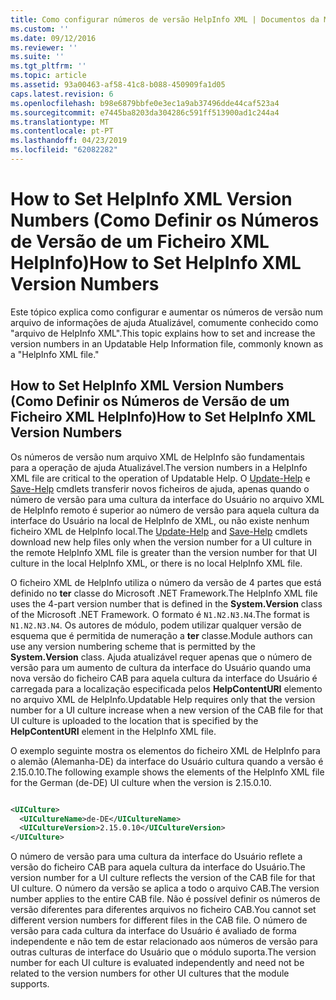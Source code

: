 ```yaml
---
title: Como configurar números de versão HelpInfo XML | Documentos da Microsoft
ms.custom: ''
ms.date: 09/12/2016
ms.reviewer: ''
ms.suite: ''
ms.tgt_pltfrm: ''
ms.topic: article
ms.assetid: 93a00463-af58-41c8-b088-450909fa1d05
caps.latest.revision: 6
ms.openlocfilehash: b98e6879bbfe0e3ec1a9ab37496dde44caf523a4
ms.sourcegitcommit: e7445ba8203da304286c591ff513900ad1c244a4
ms.translationtype: MT
ms.contentlocale: pt-PT
ms.lasthandoff: 04/23/2019
ms.locfileid: "62082282"
---
```

# <a name="how-to-set-helpinfo-xml-version-numbers"></a><span data-ttu-id="c0d7f-102">How to Set HelpInfo XML Version Numbers (Como Definir os Números de Versão de um Ficheiro XML HelpInfo)</span><span class="sxs-lookup"><span data-stu-id="c0d7f-102">How to Set HelpInfo XML Version Numbers</span></span>

<span data-ttu-id="c0d7f-103">Este tópico explica como configurar e aumentar os números de versão num arquivo de informações de ajuda Atualizável, comumente conhecido como "arquivo de HelpInfo XML".</span><span class="sxs-lookup"><span data-stu-id="c0d7f-103">This topic explains how to set and increase the version numbers in an Updatable Help Information file, commonly known as a "HelpInfo XML file."</span></span>

## <a name="how-to-set-helpinfo-xml-version-numbers"></a><span data-ttu-id="c0d7f-104">How to Set HelpInfo XML Version Numbers (Como Definir os Números de Versão de um Ficheiro XML HelpInfo)</span><span class="sxs-lookup"><span data-stu-id="c0d7f-104">How to Set HelpInfo XML Version Numbers</span></span>

<span data-ttu-id="c0d7f-105">Os números de versão num arquivo XML de HelpInfo são fundamentais para a operação de ajuda Atualizável.</span><span class="sxs-lookup"><span data-stu-id="c0d7f-105">The version numbers in a HelpInfo XML file are critical to the operation of Updatable Help.</span></span>
<span data-ttu-id="c0d7f-106">O [Update-Help](/powershell/module/Microsoft.PowerShell.Core/Update-Help) e [Save-Help](/powershell/module/Microsoft.PowerShell.Core/Save-Help) cmdlets transferir novos ficheiros de ajuda, apenas quando o número de versão para uma cultura da interface do Usuário no arquivo XML de HelpInfo remoto é superior ao número de versão para aquela cultura da interface do Usuário na local de HelpInfo de XML, ou não existe nenhum ficheiro XML de HelpInfo local.</span><span class="sxs-lookup"><span data-stu-id="c0d7f-106">The [Update-Help](/powershell/module/Microsoft.PowerShell.Core/Update-Help) and [Save-Help](/powershell/module/Microsoft.PowerShell.Core/Save-Help) cmdlets download new help files only when the version number for a UI culture in the remote HelpInfo XML file is greater than the version number for that UI culture in the local HelpInfo XML, or there is no local HelpInfo XML file.</span></span>

<span data-ttu-id="c0d7f-107">O ficheiro XML de HelpInfo utiliza o número da versão de 4 partes que está definido no **ter** classe do Microsoft .NET Framework.</span><span class="sxs-lookup"><span data-stu-id="c0d7f-107">The HelpInfo XML file uses the 4-part version number that is defined in the **System.Version** class of the Microsoft .NET Framework.</span></span> <span data-ttu-id="c0d7f-108">O formato é `N1.N2.N3.N4`.</span><span class="sxs-lookup"><span data-stu-id="c0d7f-108">The format is `N1.N2.N3.N4`.</span></span> <span data-ttu-id="c0d7f-109">Os autores de módulo, podem utilizar qualquer versão de esquema que é permitida de numeração a **ter** classe.</span><span class="sxs-lookup"><span data-stu-id="c0d7f-109">Module authors can use any version numbering scheme that is permitted by the **System.Version** class.</span></span> <span data-ttu-id="c0d7f-110">Ajuda atualizável requer apenas que o número de versão para um aumento de cultura da interface do Usuário quando uma nova versão do ficheiro CAB para aquela cultura da interface do Usuário é carregada para a localização especificada pelos **HelpContentURI** elemento no arquivo XML de HelpInfo.</span><span class="sxs-lookup"><span data-stu-id="c0d7f-110">Updatable Help requires only that the version number for a UI culture increase when a new version of the CAB file for that UI culture is uploaded to the location that is specified by the **HelpContentURI** element in the HelpInfo XML file.</span></span>

<span data-ttu-id="c0d7f-111">O exemplo seguinte mostra os elementos do ficheiro XML de HelpInfo para o alemão (Alemanha-DE) da interface do Usuário cultura quando a versão é 2.15.0.10.</span><span class="sxs-lookup"><span data-stu-id="c0d7f-111">The following example shows the elements of the HelpInfo XML file for the German (de-DE) UI culture when the version is 2.15.0.10.</span></span>

```xml

<UICulture>
  <UICultureName>de-DE</UICultureName>
  <UICultureVersion>2.15.0.10</UICultureVersion>
</UICulture>
```

<span data-ttu-id="c0d7f-112">O número de versão para uma cultura da interface do Usuário reflete a versão do ficheiro CAB para aquela cultura da interface do Usuário.</span><span class="sxs-lookup"><span data-stu-id="c0d7f-112">The version number for a UI culture reflects the version of the CAB file for that UI culture.</span></span> <span data-ttu-id="c0d7f-113">O número da versão se aplica a todo o arquivo CAB.</span><span class="sxs-lookup"><span data-stu-id="c0d7f-113">The version number applies to the entire CAB file.</span></span> <span data-ttu-id="c0d7f-114">Não é possível definir os números de versão diferentes para diferentes arquivos no ficheiro CAB.</span><span class="sxs-lookup"><span data-stu-id="c0d7f-114">You cannot set different version numbers for different files in the CAB file.</span></span> <span data-ttu-id="c0d7f-115">O número de versão para cada cultura da interface do Usuário é avaliado de forma independente e não tem de estar relacionado aos números de versão para outras culturas de interface do Usuário que o módulo suporta.</span><span class="sxs-lookup"><span data-stu-id="c0d7f-115">The version number for each UI culture is evaluated independently and need not be related to the version numbers for other UI cultures that the module supports.</span></span>